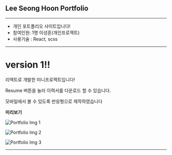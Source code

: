 ## Lee Seong Hoon Portfolio 

---
- 개인 포트폴리오 사이트입니다!
- 참여인원: 1명 이성훈(개인프로젝트)
- 사용기술 : React, scss

---

# version 1!!

리액트로 개발한 미니프로젝트입니다!

Resume 버튼을 눌러 이력서를 다운로드 할 수 있습니다.

모바일에서 볼 수 있도록 반응형으로 제작하였습니다

**미리보기**

![Portfolio Img 1](https://user-images.githubusercontent.com/80968281/206178806-3e497257-420d-4535-b2b6-c3ed24251136.png)

![Portfolio Img 2](https://user-images.githubusercontent.com/80968281/206178947-77d1721e-0a81-4e47-916b-a0bce047e95f.png)

![Portfolio Img 3](https://user-images.githubusercontent.com/80968281/206178992-40095605-3521-4a64-9bcb-2bc9fc698d89.png)

--- 